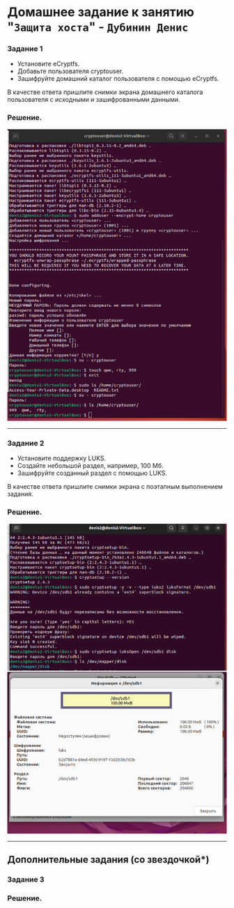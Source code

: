 # Домашнее задание к занятию "`Защита хоста`" - `Дубинин Денис`



### Задание 1

- Установите eCryptfs.
- Добавьте пользователя cryptouser.
- Зашифруйте домашний каталог пользователя с помощью eCryptfs.

В качестве ответа пришлите снимки экрана домашнего каталога пользователя с исходными и зашифрованными данными.

### Решение.

![1](https://github.com/DubininDenis/ib2/blob/main/1.png)


---

### Задание 2


- Установите поддержку LUKS.
- Создайте небольшой раздел, например, 100 Мб.
- Зашифруйте созданный раздел с помощью LUKS.

В качестве ответа пришлите снимки экрана с поэтапным выполнением задания.

### Решение.


![2](https://github.com/DubininDenis/ib2/blob/main/2.png)
![3](https://github.com/DubininDenis/ib2/blob/main/3.png)

---


## Дополнительные задания (со звездочкой*)

### Задание 3
 

### Решение.




